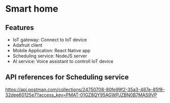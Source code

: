 # Smart home

## Features
- IoT gateway: Connect to IoT device
- Adafruit client
- Mobile Application: React Native app
- Scheduling service: NodeJS server
- AI service: Voice assistant to controll IoT device

## API references for Scheduling service
https://api.postman.com/collections/24750708-80fe99f2-35a3-487e-85f8-32dee60125e7?access_key=PMAT-01GZ8QY95AGWPJZBN0B7MAS9VP

